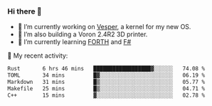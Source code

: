 ### Hi there 👋

<!--
**berkus/berkus** is a ✨ _special_ ✨ repository because its `README.md` (this file) appears on your GitHub profile.

Here are some ideas to get you started:

- 🔭 I’m currently working on ...
- 🌱 I’m currently learning ...
- 👯 I’m looking to collaborate on ...
- 🤔 I’m looking for help with ...
- 💬 Ask me about ...
- 📫 How to reach me: ...
- 😄 Pronouns: ...
- ⚡ Fun fact: ...
-->

- 🔭 I’m currently working on [Vesper](https://github.com/metta-systems/vesper), a kernel for my new OS.
- 🔭 I’m also building a Voron 2.4R2 3D printer.
- 🌱 I’m currently learning [FORTH](http://forth.com/starting-forth/) and [F#](https://fsharpforfunandprofit.com/)

💼 My recent activity:

<!--START_SECTION:waka-->

```txt
Rust       6 hrs 46 mins   ██████████████████▓░░░░░░   74.08 %
TOML       34 mins         █▓░░░░░░░░░░░░░░░░░░░░░░░   06.19 %
Markdown   31 mins         █▒░░░░░░░░░░░░░░░░░░░░░░░   05.77 %
Makefile   25 mins         █▒░░░░░░░░░░░░░░░░░░░░░░░   04.71 %
C++        15 mins         ▓░░░░░░░░░░░░░░░░░░░░░░░░   02.78 %
```

<!--END_SECTION:waka-->
